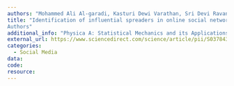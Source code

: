 ```yaml
---
authors: "Mohammed Ali Al-garadi, Kasturi Dewi Varathan, Sri Devi Ravana"
title: "Identification of influential spreaders in online social networks using interaction weighted K-core decomposition method
Authors"
additional_info: "Physica A: Statistical Mechanics and its Applications,2017"
external_url: https://www.sciencedirect.com/science/article/pii/S0378437116308068
categories:
  - Social Media
data:
code:
resource:
---
```

